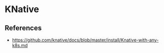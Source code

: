# KNative

## References

* https://github.com/knative/docs/blob/master/install/Knative-with-any-k8s.md
